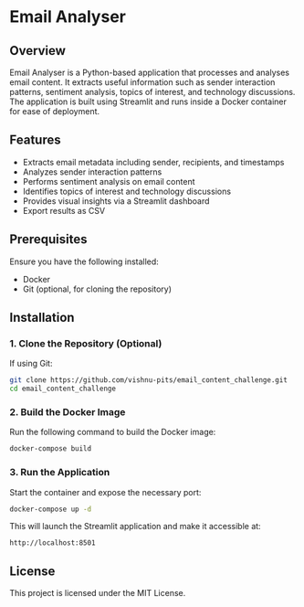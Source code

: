 # Email Analyser

## Overview
Email Analyser is a Python-based application that processes and analyses email content. It extracts useful information such as sender interaction patterns, sentiment analysis, topics of interest, and technology discussions. The application is built using Streamlit and runs inside a Docker container for ease of deployment.

## Features
- Extracts email metadata including sender, recipients, and timestamps
- Analyzes sender interaction patterns
- Performs sentiment analysis on email content
- Identifies topics of interest and technology discussions
- Provides visual insights via a Streamlit dashboard
- Export results as CSV

## Prerequisites
Ensure you have the following installed:
- Docker
- Git (optional, for cloning the repository)

## Installation
### 1. Clone the Repository (Optional)
If using Git:
```sh
git clone https://github.com/vishnu-pits/email_content_challenge.git
cd email_content_challenge
```

### 2. Build the Docker Image
Run the following command to build the Docker image:
```sh
docker-compose build
```

### 3. Run the Application
Start the container and expose the necessary port:
```sh
docker-compose up -d
```
This will launch the Streamlit application and make it accessible at:
```
http://localhost:8501
```

## License
This project is licensed under the MIT License.

